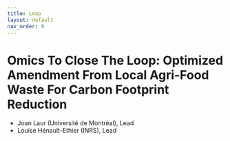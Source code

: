 ```yaml
---
title: Loop
layout: default
nav_order: 9
---
```


# Omics To Close The Loop: Optimized Amendment From Local Agri-Food Waste For Carbon Footprint Reduction

* Joan Laur (Université de Montréal), Lead
* Louise Hénault-Ethier (INRS), Lead
